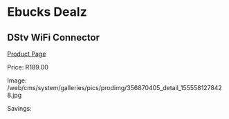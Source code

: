 
# Ebucks Dealz
## DStv WiFi Connector
[Product Page](https://www.ebucks.com/web/shop/productSelected.do?prodId=356870405&catId=714948688)

Price: R189.00

Image: /web/cms/system/galleries/pics/prodimg/356870405_detail_1555581278428.jpg

Savings: 


	